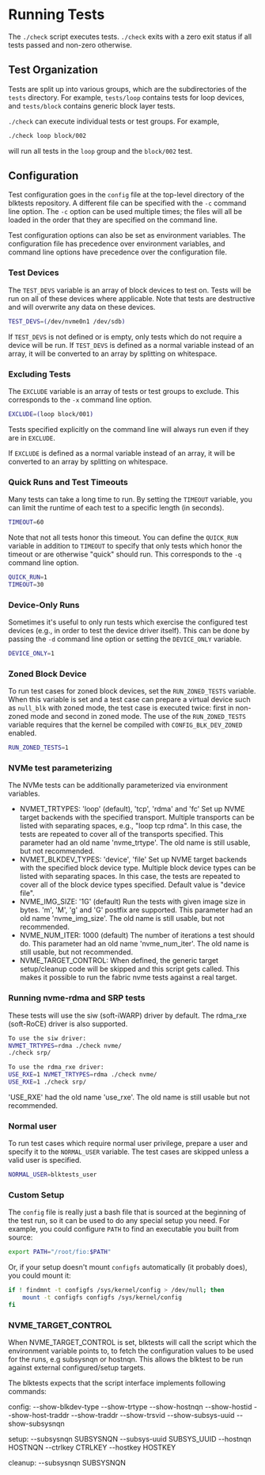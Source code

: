 # Running Tests

The `./check` script executes tests. `./check` exits with a zero exit status if
all tests passed and non-zero otherwise.

## Test Organization

Tests are split up into various groups, which are the subdirectories of the
`tests` directory. For example, `tests/loop` contains tests for loop devices,
and `tests/block` contains generic block layer tests.

`./check` can execute individual tests or test groups. For example,

```sh
./check loop block/002
```

will run all tests in the `loop` group and the `block/002` test.

## Configuration

Test configuration goes in the `config` file at the top-level directory of the
blktests repository. A different file can be specified with the `-c` command
line option. The `-c` option can be used multiple times; the files will all be
loaded in the order that they are specified on the command line.

Test configuration options can also be set as environment variables. The
configuration file has precedence over environment variables, and command line
options have precedence over the configuration file.

### Test Devices

The `TEST_DEVS` variable is an array of block devices to test on. Tests will be
run on all of these devices where applicable. Note that tests are destructive
and will overwrite any data on these devices.

```sh
TEST_DEVS=(/dev/nvme0n1 /dev/sdb)
```

If `TEST_DEVS` is not defined or is empty, only tests which do not require a
device will be run. If `TEST_DEVS` is defined as a normal variable instead of
an array, it will be converted to an array by splitting on whitespace.

### Excluding Tests


The `EXCLUDE` variable is an array of tests or test groups to exclude. This
corresponds to the `-x` command line option.

```sh
EXCLUDE=(loop block/001)
```

Tests specified explicitly on the command line will always run even if they are
in `EXCLUDE`.

If `EXCLUDE` is defined as a normal variable instead of an array, it will be
converted to an array by splitting on whitespace.

### Quick Runs and Test Timeouts

Many tests can take a long time to run. By setting the `TIMEOUT` variable, you
can limit the runtime of each test to a specific length (in seconds).

```sh
TIMEOUT=60
```

Note that not all tests honor this timeout. You can define the `QUICK_RUN`
variable in addition to `TIMEOUT` to specify that only tests which honor the
timeout or are otherwise "quick" should run. This corresponds to the `-q`
command line option.

```sh
QUICK_RUN=1
TIMEOUT=30
```

### Device-Only Runs

Sometimes it's useful to only run tests which exercise the configured test
devices (e.g., in order to test the device driver itself). This can be done by
passing the `-d` command line option or setting the `DEVICE_ONLY` variable.

```sh
DEVICE_ONLY=1
```

### Zoned Block Device

To run test cases for zoned block devices, set the `RUN_ZONED_TESTS` variable.
When this variable is set and a test case can prepare a virtual device such as
`null_blk` with zoned mode, the test case is executed twice: first in non-zoned
mode and second in zoned mode. The use of the `RUN_ZONED_TESTS` variable
requires that the kernel be compiled with `CONFIG_BLK_DEV_ZONED` enabled.
```sh
RUN_ZONED_TESTS=1
```

### NVMe test parameterizing

The NVMe tests can be additionally parameterized via environment variables.

- NVMET_TRTYPES: 'loop' (default), 'tcp', 'rdma' and 'fc'
  Set up NVME target backends with the specified transport. Multiple transports
  can be listed with separating spaces, e.g., "loop tcp rdma". In this case, the
  tests are repeated to cover all of the transports specified.
  This parameter had an old name 'nvme_trtype'. The old name is still usable,
  but not recommended.
- NVMET_BLKDEV_TYPES: 'device', 'file'
  Set up NVME target backends with the specified block device type. Multiple
  block device types can be listed with separating spaces. In this case, the
  tests are repeated to cover all of the block device types specified. Default
  value is "device file".
- NVME_IMG_SIZE: '1G' (default)
  Run the tests with given image size in bytes. 'm', 'M', 'g' and 'G' postfix
  are supported. This parameter had an old name 'nvme_img_size'. The old name
  is still usable, but not recommended.
- NVME_NUM_ITER: 1000 (default)
  The number of iterations a test should do. This parameter had an old name
  'nvme_num_iter'. The old name is still usable, but not recommended.
- NVME_TARGET_CONTROL: When defined, the generic target setup/cleanup code will
  be skipped and this script gets called. This makes it possible to run
  the fabric nvme tests against a real target.

### Running nvme-rdma and SRP tests

These tests will use the siw (soft-iWARP) driver by default. The rdma_rxe
(soft-RoCE) driver is also supported.

```sh
To use the siw driver:
NVMET_TRTYPES=rdma ./check nvme/
./check srp/

To use the rdma_rxe driver:
USE_RXE=1 NVMET_TRTYPES=rdma ./check nvme/
USE_RXE=1 ./check srp/
```
'USE_RXE' had the old name 'use_rxe'. The old name is still usable but not
recommended.

### Normal user

To run test cases which require normal user privilege, prepare a user and
specify it to the `NORMAL_USER` variable. The test cases are skipped unless a
valid user is specified.

```sh
NORMAL_USER=blktests_user
```

### Custom Setup

The `config` file is really just a bash file that is sourced at the beginning
of the test run, so it can be used to do any special setup you need. For
example, you could configure `PATH` to find an executable you built from
source:

```sh
export PATH="/root/fio:$PATH"
```

Or, if your setup doesn't mount `configfs` automatically (it probably does),
you could mount it:

```sh
if ! findmnt -t configfs /sys/kernel/config > /dev/null; then
	mount -t configfs configfs /sys/kernel/config
fi
```
### NVME_TARGET_CONTROL

When NVME_TARGET_CONTROL is set, blktests will call the script which the
environment variable points to, to fetch the configuration values to be used for
the runs, e.g subsysnqn or hostnqn. This allows the blktest to be run against
external configured/setup targets.

The blktests expects that the script interface implements following
commands:

config:
  --show-blkdev-type
  --show-trtype
  --show-hostnqn
  --show-hostid
  --show-host-traddr
  --show-traddr
  --show-trsvid
  --show-subsys-uuid
  --show-subsysnqn

setup:
  --subsysnqn SUBSYSNQN
  --subsys-uuid SUBSYS_UUID
  --hostnqn HOSTNQN
  --ctrlkey CTRLKEY
  --hostkey HOSTKEY

cleanup:
  --subsysnqn SUBSYSNQN
